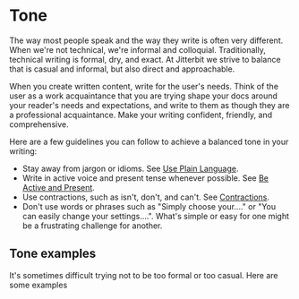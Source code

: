 ﻿# Tone
The way most people speak and the way they write is often very different. When we're not technical, we're informal
and colloquial. Traditionally, technical writing is formal, dry, and exact. At Jitterbit we strive to balance that
is casual and informal, but also direct and approachable.

When you create written content, write for the user's needs. Think of the user as a work acquaintance that you are
trying shape your docs around your reader's needs and expectations, and write to them as though they are a
professional acquaintance. Make your writing confident, friendly, and comprehensive.

Here are a few guidelines you can follow to achieve a balanced tone in your writing:

* Stay away from jargon or idioms. See [Use Plain Language](plainlanguage.md).
* Write in active voice and present tense whenever possible. See [Be Active and Present](activepresent.md).
* Use contractions, such as isn't, don't, and can't. See [Contractions](contractions.md).
* Don't use words or phrases such as "Simply choose your...." or "You can easily change your settings....".
  What's simple or easy for one might be a frustrating challenge for another.

## Tone examples
It's sometimes difficult trying not to be too formal or too casual. Here are some examples

